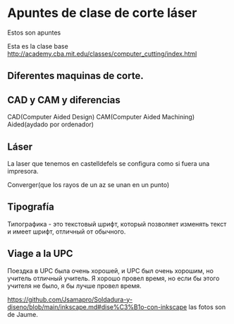 # Apuntes de clase de corte láser

Estos son apuntes

Esta es la clase base
http://academy.cba.mit.edu/classes/computer_cutting/index.html



## Diferentes maquinas de corte.

## CAD y CAM y diferencias 


CAD(Computer Aided Design)
CAM(Computer Aided Machining)
Aided(aydado por ordenador)

## Láser 

La laser que tenemos en castelldefels se configura como si fuera una impresora.  

Converger(que los rayos de un az se unan en un punto)


## Tipografía

Типографика - это текстовый шрифт, который позволяет изменять текст и имеет шрифт, отличный от обычного.

## Viage a la UPC

Поездка в UPC была очень хорошей, и UPC был очень хорошим, но учитель отличный учитель. Я хорошо провел время, но если бы этого учителя не было, я бы лучше провел время.

https://github.com/Jsamapro/Soldadura-y-diseno/blob/main/inkscape.md#dise%C3%B1o-con-inkscape
las fotos son de Jaume.






